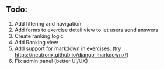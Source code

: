 ## Todo:
1. Add filtering and navigation
2. Add forms to exercise detail view to let users send answers
3. Create ranking logic
4. Add Ranking view
5. Add support for markdown in exercises: (try https://neutronx.github.io/django-markdownx/)
6. Fix admin panel (better UI/UX)


